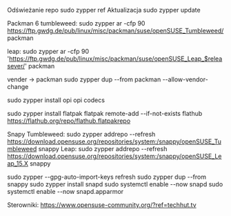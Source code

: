Odświeżanie repo
sudo zypper ref
Aktualizacja
sudo zypper update

Packman 6
tumbleweed:
sudo zypper ar -cfp 90 https://ftp.gwdg.de/pub/linux/misc/packman/suse/openSUSE_Tumbleweed/ packman

leap:
sudo zypper ar -cfp 90 'https://ftp.gwdg.de/pub/linux/misc/packman/suse/openSUSE_Leap_$releasever/' packman

vender -> packman
sudo zypper dup --from packman --allow-vendor-change

sudo zypper install opi
opi codecs

sudo zypper install flatpak
flatpak remote-add --if-not-exists flathub https://flathub.org/repo/flathub.flatpakrepo

Snapy
Tumbleweed:
sudo zypper addrepo --refresh https://download.opensuse.org/repositories/system:/snappy/openSUSE_Tumbleweed snappy
Leap:
sudo zypper addrepo --refresh https://download.opensuse.org/repositories/system:/snappy/openSUSE_Leap_15.X snappy

sudo zypper --gpg-auto-import-keys refresh
sudo zypper dup --from snappy
sudo zypper install snapd
sudo systemctl enable --now snapd
sudo systemctl enable --now snapd.apparmor

Sterowniki:
https://www.opensuse-community.org/?ref=techhut.tv
